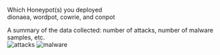 Which Honeypot(s) you deployed  
dionaea, wordpot, cowrie, and conpot
  
A summary of the data collected: number of attacks, number of malware samples, etc.  
![attacks](https://github.com/slee1717/Project-10-11-Honeypot/blob/master/8.PNG)
![malware](https://github.com/slee1717/Project-10-11-Honeypot/blob/master/9.PNG?raw=true)
  
